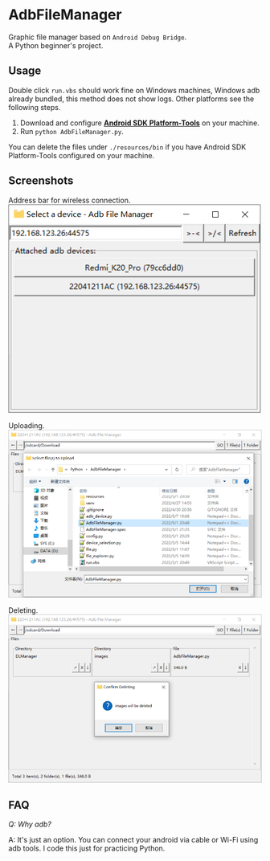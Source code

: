 AdbFileManager
==========

Graphic file manager based on `Android Debug Bridge`.  
A Python beginner's project.

Usage
-----
Double click `run.vbs` should work fine on Windows machines, Windows adb already bundled, this method does not show logs.
Other platforms see the following steps.

1. Download and configure [**Android SDK Platform-Tools**](https://developer.android.google.cn/studio/releases/platform-tools)
on your machine.
2. Run `python AdbFileManager.py`.  
  
You can delete the files under `./resources/bin` if you have Android SDK Platform-Tools configured on your machine.

Screenshots
-----
Address bar for wireless connection.  
![](docs/images/Snipaste_2022-05-07_19-10-59.png)  

Uploading.  
![](docs/images/Snipaste_2022-05-07_19-14-07.png)   

Deleting.  
![](docs/images/Snipaste_2022-05-07_19-14-49.png)  


FAQ
---
_Q: Why adb?_

A: It's just an option. You can connect your android via cable or Wi-Fi using adb tools.
I code this just for practicing Python.
